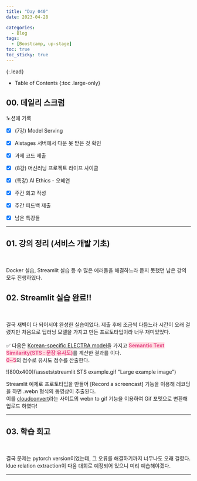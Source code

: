 ```yaml
---
title: "Day 040"
date: 2023-04-28

categories:
  - Blog
tags:
  - [Boostcamp, up-stage]
toc: true
toc_sticky: true
---
```

{:.lead}

- Table of Contents
{:toc .large-only}
## 00. 데일리 스크럼  
노션에 기록  

- [x]  (7강) Model Serving
- [x]  Aistages 서버에서 다운 못 받은 것 확인
- [x]  과제 코드 제출
- [x]  (8강) 머신러닝 프로젝트 라이프 사이클
- [x]  (특강) AI Ethics - 오혜연
- [x]  주간 회고 작성
- [x]  주간 피드백 제출
- [x]  남은 특강들


---

## 01. 강의 정리 (서비스 개발 기초)  
&emsp;

Docker 실습, Streamlit 실습 등 수 많은 에러들을 해결하느라 듣지 못했던 남은 강의 모두 진행하였다.  


## 02. Streamlit 실습 완료!!  
&emsp;  

결국 새벽이 다 되어서야 완성한 실습이었다. 제출 후에 조금씩 다듬느라 시간이 오래 걸렸지만 처음으로 딥러닝 모델을 가지고 만든 프로토타입이라 너무 재미있었다.  
&emsp;  
✅ 다음은 [Korean-specific ELECTRA model](https://huggingface.co/snunlp/KR-ELECTRA-discriminator)을 가지고 <span style="color: #e54685;background-color:#ffdce0">**Semantic Text Similarity(STS : 문장 유사도)**</span>를 계산한 결과를 이다.  
<span style="color: #e54685;background-color:#ffdce0">**0~5**</span>의 점수로 유사도 점수를 산출한다.  

![800x400](\assets\streamlit STS example.gif "Large example image")

<span style="color: ##848484;">Streamlit 예제로 프로토타입을 만들어 [Record a screencast] 기능을 이용해 레코딩을 하면 .webn 형식의 동영상이 추출된다.  
이를 [cloudconvert](https://cloudconvert.com/webm-to-gif)라는 사이트의 webn to gif 기능을 이용하여 Gif 포멧으로 변환해 업로드 하였다!  
</span>

---


## 03. 학습 회고  
&emsp;   

결국 문제는 pytorch version이었는데, 그 오류를 해결하기까지 너무나도 오래 걸렸다.  
klue relation extraction이 다음 대회로 예정되어 있으니 미리 예습해야겠다.  

  
---  

